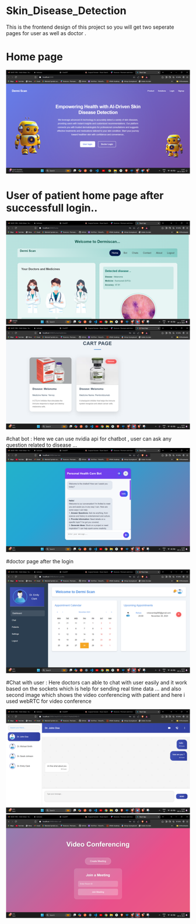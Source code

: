 ﻿# Skin_Disease_Detection

This is the frontend design of this project so you will get two seperate pages for user as well as doctor .

# Home page
![Logo](https://github.com/Rohangambig/Skin_Disease_Detection/blob/main/Screenshot%202024-11-28%20134538.png)

# User of patient home page after successfull login..
![Logo](https://github.com/Rohangambig/Skin_Disease_Detection/blob/main/Screenshot%202024-11-28%20134712.png)
![Logo](https://github.com/Rohangambig/Skin_Disease_Detection/blob/main/Screenshot%202024-11-28%20135257.png)


#chat bot :
Here we can use nvidia api for chatbot , user can ask any question related to disease ...
![Logo](https://github.com/Rohangambig/Skin_Disease_Detection/blob/main/Screenshot%202024-11-28%20134858.png)


#doctor page after the login

![Logo](https://github.com/Rohangambig/Skin_Disease_Detection/blob/main/Screenshot%202024-11-28%20135353.png)

#Chat with user :
Here doctors can able to chat with user easily and it work based on the sockets which is help for sending real time data ...
and also second image which shows the video conferencing with patient and here i used webRTC for video conference

![Logo](https://github.com/Rohangambig/Skin_Disease_Detection/blob/main/Screenshot%202024-11-28%20134923.png)
![Logo](https://github.com/Rohangambig/Skin_Disease_Detection/blob/main/Screenshot%202024-11-28%20134935.png)

